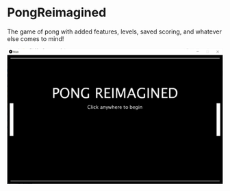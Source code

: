 # PongReimagined
The game of pong with added features, levels, saved scoring, and whatever else comes to mind!

![Image of Start Screen](https://github.com/lpfeiffe/PongReimagined/blob/master/Images/pong_start_screen.PNG)